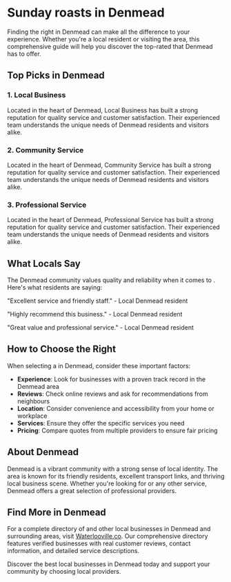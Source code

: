 # Sunday roasts in Denmead

Finding the right  in Denmead can make all the difference to your experience. Whether you're a local resident or visiting the area, this comprehensive guide will help you discover the top-rated  that Denmead has to offer.

## Top Picks in Denmead

### 1. Local Business
Located in the heart of Denmead, Local Business has built a strong reputation for quality service and customer satisfaction. Their experienced team understands the unique needs of Denmead residents and visitors alike.

### 2. Community Service
Located in the heart of Denmead, Community Service has built a strong reputation for quality service and customer satisfaction. Their experienced team understands the unique needs of Denmead residents and visitors alike.

### 3. Professional Service
Located in the heart of Denmead, Professional Service has built a strong reputation for quality service and customer satisfaction. Their experienced team understands the unique needs of Denmead residents and visitors alike.

## What Locals Say

The Denmead community values quality and reliability when it comes to . Here's what residents are saying:

"Excellent service and friendly staff." - Local Denmead resident

"Highly recommend this business." - Local Denmead resident

"Great value and professional service." - Local Denmead resident

## How to Choose the Right 

When selecting a  in Denmead, consider these important factors:

- **Experience**: Look for businesses with a proven track record in the Denmead area
- **Reviews**: Check online reviews and ask for recommendations from neighbours
- **Location**: Consider convenience and accessibility from your home or workplace
- **Services**: Ensure they offer the specific services you need
- **Pricing**: Compare quotes from multiple providers to ensure fair pricing

## About Denmead

Denmead is a vibrant community with a strong sense of local identity. The area is known for its friendly residents, excellent transport links, and thriving local business scene. Whether you're looking for  or any other service, Denmead offers a great selection of professional providers.

## Find More  in Denmead

For a complete directory of  and other local businesses in Denmead and surrounding areas, visit [Waterlooville.co](https://waterlooville.co). Our comprehensive directory features verified businesses with real customer reviews, contact information, and detailed service descriptions.

Discover the best local businesses in Denmead today and support your community by choosing local providers.

